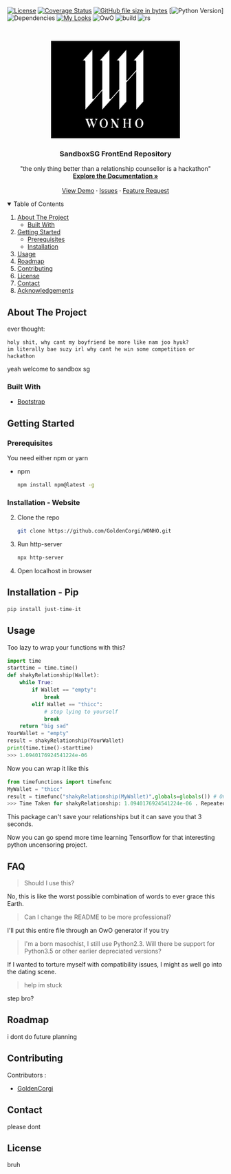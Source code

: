 [![License](https://img.shields.io/badge/license-MIT-green.svg)](https://github.com/goldencorgi/WONHO/LICENSE) 
[![Coverage Status](https://coveralls.io/repos/github/GoldenCorgi/just-time-it/badge.svg?branch=master)](https://coveralls.io/github/GoldenCorgi/just-time-it?branch=master) 
[![GitHub file size in bytes](https://img.shields.io/github/size/GoldenCorgi/just-time-it/timefunctions/__init__.py.svg)](https://github.com/GoldenCorgi/just-time-it/blob/master/timefunctions/__init__.py) 
[![Python Version](https://img.shields.io/badge/python-3.6%20%7C%203.7-blue.svg)]
![Dependencies](https://img.shields.io/badge/dependencies-none-brightgreen.svg) 
[![My Looks](https://img.shields.io/badge/handsome-110%25-blue.svg)](https://www.google.com/search?q=park+hyung+sik) 
![OwO](https://img.shields.io/badge/OwO-what's%20this-blueviolet.svg)
![build](https://img.shields.io/badge/build-passing-brightgreen)
![rs](https://img.shields.io/badge/relationship-failing-red)


<!-- PROJECT LOGO -->
<br />
<p align="center">
  <a href="https://github.com/GoldenCorgi/WONHO">
    <img src="https://github.com/GoldenCorgi/WONHO/blob/main/readme.png" alt="Logo" width="300">
  </a>

  <h3 align="center">SandboxSG FrontEnd Repository</h3>

  <p align="center">
    "the only thing better than a relationship counsellor is a hackathon"
    <br />
    <a href=""><strong>Explore the Documentation »</strong></a>
    <br />
    <br />
    <a href="">View Demo</a>
    ·
    <a href="https://github.com/WONHO/issues">Issues</a>
    ·
    <a href="https://github.com/WONHO/issues">Feature Request</a>
  </p>
</p>

<!-- TABLE OF CONTENTS -->
<details open="open">
  <summary>Table of Contents</summary>
  <ol>
    <li>
      <a href="#about-the-project">About The Project</a>
      <ul>
        <li><a href="#built-with">Built With</a></li>
      </ul>
    </li>
    <li>
      <a href="#getting-started">Getting Started</a>
      <ul>
        <li><a href="#prerequisites">Prerequisites</a></li>
        <li><a href="#installation">Installation</a></li>
      </ul>
    </li>
    <li><a href="#usage">Usage</a></li>
    <li><a href="#roadmap">Roadmap</a></li>
    <li><a href="#contributing">Contributing</a></li>
    <li><a href="#license">License</a></li>
    <li><a href="#contact">Contact</a></li>
    <li><a href="#acknowledgements">Acknowledgements</a></li>
  </ol>
</details>

<!-- ABOUT THE PROJECT -->

## About The Project

ever thought:

```
holy shit, why cant my boyfriend be more like nam joo hyuk?
im literally bae suzy irl why cant he win some competition or hackathon
```

yeah welcome to sandbox sg

### Built With

- [Bootstrap](https://getbootstrap.com)

<!-- GETTING STARTED -->

## Getting Started

### Prerequisites

You need either npm or yarn

- npm
  ```sh
  npm install npm@latest -g
  ```

### Installation - Website

2. Clone the repo
   ```sh
   git clone https://github.com/GoldenCorgi/WONHO.git
   ```
3. Run http-server
   ```sh
   npx http-server
   ```
4. Open localhost in browser
## Installation - Pip

```python
pip install just-time-it
```

<!-- USAGE EXAMPLES -->

## Usage

Too lazy to wrap your functions with this?

```python
import time
starttime = time.time()
def shakyRelationship(Wallet):
    while True:
        if Wallet == "empty":
            break
        elif Wallet == "thicc":
            # stop lying to yourself
            break
    return "big sad"
YourWallet = "empty"
result = shakyRelationship(YourWallet)
print(time.time()-starttime)
>>> 1.0940176924541224e-06
```

Now you can wrap it like this

``` python
from timefunctions import timefunc
MyWallet = "thicc"
result = timefunc("shakyRelationship(MyWallet)",globals=globals()) # Only include globals() if you have variables
>>> Time Taken for shakyRelationship: 1.0940176924541224e-06 . Repeated 1 time(s).
```

This package can't save your relationships but it can save you that 3 seconds.

Now you can go spend more time learning Tensorflow for that interesting python uncensoring project.

## FAQ

> Should I use this?

No, this is like the worst possible combination of words to ever grace this Earth.

> Can I change the README to be more professional?

I'll put this entire file through an OwO generator if you try

> I'm a born masochist, I still use Python2.3. Will there be support for Python3.5 or other earlier depreciated versions?

If I wanted to torture myself with compatibility issues, I might as well go into the dating scene.

> help im stuck

step bro?
<!-- ROADMAP -->

## Roadmap

i dont do future planning

<!-- CONTRIBUTING -->

## Contributing

Contributors :

- [GoldenCorgi](https://github.com/GoldenCorgi)

<!-- CONTACT -->

## Contact

please dont

## License

bruh